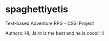 # spaghettiyetis
Text-based Adventure RPG - CSSI Project

Authors:
Hi, Jairo is the best and he is cooollllll
